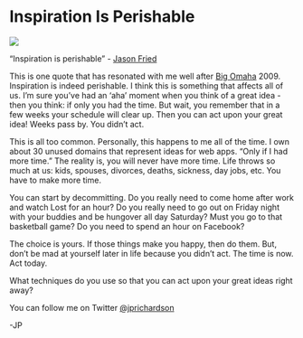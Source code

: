 <!--
id: 401185647
link: http://techneur.com/post/401185647/inspiration-perishable
slug: inspiration-perishable
date: Sat Feb 20 2010 15:44:00 GMT-0600 (CST)
publish: 2010-02-020
tags: 
-->


Inspiration Is Perishable
=========================

![](http://media.tumblr.com/tumblr_ky5tk8Y0yP1qzbc4f.jpg)

“Inspiration is perishable” - [Jason
Fried](http://twitter.com/jasonfried)

This is one quote that has resonated with me well after [Big
Omaha](http://blog.reflect7.com/2009/05/16/big-omaha-recap/) 2009.
Inspiration is indeed perishable. I think this is something that affects
all of us. I’m sure you’ve had an ‘aha’ moment when you think of a great
idea - then you think: if only you had the time. But wait, you remember
that in a few weeks your schedule will clear up. Then you can act upon
your great idea! Weeks pass by. You didn’t act.

This is all too common. Personally, this happens to me all of the time.
I own about 30 unused domains that represent ideas for web apps. “Only
if I had more time.” The reality is, you will never have more time. Life
throws so much at us: kids, spouses, divorces, deaths, sickness, day
jobs, etc. You have to make more time.

You can start by decommitting. Do you really need to come home after
work and watch Lost for an hour? Do you really need to go out on Friday
night with your buddies and be hungover all day Saturday? Must you go to
that basketball game? Do you need to spend an hour on Facebook?

The choice is yours. If those things make you happy, then do them. But,
don’t be mad at yourself later in life because you didn’t act. The time
is now. Act today.

What techniques do you use so that you can act upon your great ideas
right away?

You can follow me on
Twitter [@jprichardson](http://twitter.com/jprichardson)

-JP

